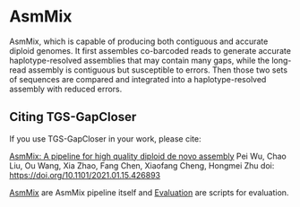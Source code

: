 # AsmMix

AsmMix, which is capable of producing both contiguous and accurate diploid genomes. It first assembles co-barcoded reads to generate accurate haplotype-resolved assemblies that may contain many gaps, while the long-read assembly is contiguous but susceptible to errors. Then those two sets of sequences are compared and integrated into a haplotype-resolved assembly with reduced errors. 


## Citing TGS-GapCloser
If you use TGS-GapCloser in your work, please cite:

[AsmMix: A pipeline for high quality diploid de novo assembly](https://www.biorxiv.org/content/10.1101/2021.01.15.426893v1)
Pei Wu, Chao Liu, Ou Wang, Xia Zhao, Fang Chen, Xiaofang Cheng, Hongmei Zhu
doi: https://doi.org/10.1101/2021.01.15.426893



[AsmMix](https://github.com/BGI-biotools/AsmMix/tree/main/AsmMix) are AsmMix pipeline itself and [Evaluation](https://github.com/BGI-biotools/AsmMix/tree/main/Evaluation) are scripts for evaluation.
